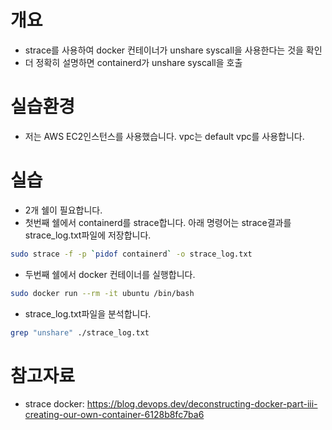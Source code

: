 # 개요
* strace를 사용하여 docker 컨테이너가 unshare syscall을 사용한다는 것을 확인
* 더 정확히 설명하면 containerd가 unshare syscall을 호출

# 실습환경
* 저는 AWS EC2인스턴스를 사용했습니다. vpc는 default vpc를 사용합니다.

# 실습

* 2개 쉘이 필요합니다.
* 첫번째 쉘에서 containerd를 strace합니다. 아래 명령어는 strace결과를 strace_log.txt파일에 저장합니다.

```sh
sudo strace -f -p `pidof containerd` -o strace_log.txt
```

* 두번째 쉘에서 docker 컨테이너를 실행합니다.

```sh
sudo docker run --rm -it ubuntu /bin/bash
```

* strace_log.txt파일을 분석합니다.

```sh
grep "unshare" ./strace_log.txt
```

# 참고자료
* strace docker: https://blog.devops.dev/deconstructing-docker-part-iii-creating-our-own-container-6128b8fc7ba6
